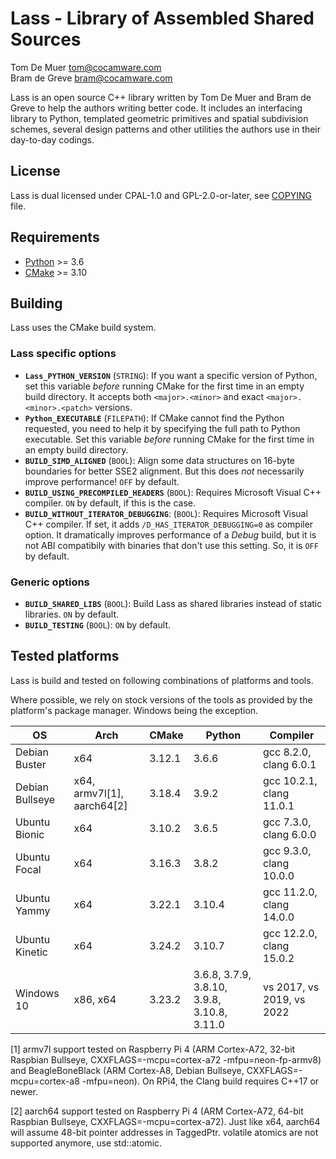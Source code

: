 Lass - Library of Assembled Shared Sources
==========================================

Tom De Muer <tom@cocamware.com>  
Bram de Greve <bram@cocamware.com>

Lass is an open source C++ library written by Tom De Muer and Bram de Greve to
help the authors writing better code. It includes an interfacing library to 
Python, templated geometric primitives and spatial subdivision schemes, several
design patterns and other utilities the authors use in their day-to-day 
codings.


License
-------

Lass is dual licensed under CPAL-1.0 and GPL-2.0-or-later, see 
[COPYING](./COPYING) file.


Requirements
------------

-   [Python](https://www.python.org/) >= 3.6
-   [CMake](https://cmake.org/) >= 3.10


Building
--------

Lass uses the CMake build system.

### Lass specific options

-   **`Lass_PYTHON_VERSION`** (`STRING`): If you want a specific version of
    Python, set this variable *before* running CMake for the first time
    in an empty build directory. It accepts both `<major>.<minor>` and exact
    `<major>.<minor>.<patch>` versions.
-   **`Python_EXECUTABLE`** (`FILEPATH`): If CMake cannot find the Python
    requested, you need to help it by specifying the full path to Python
    executable. Set this variable *before* running CMake for the first time
    in an empty build directory.
-   **`BUILD_SIMD_ALIGNED`** (`BOOL`): Align some data structures on 16-byte
    boundaries for better SSE2 alignment. But this does *not* necessarily
    improve performance! `OFF` by default.
-   **`BUILD_USING_PRECOMPILED_HEADERS`** (`BOOL`): Requires Microsoft Visual
    C++ compiler. `ON` by default, if this is the case.
-   **`BUILD_WITHOUT_ITERATOR_DEBUGGING`**: (`BOOL`): Requires Microsoft Visual
    C++ compiler. If set, it adds `/D_HAS_ITERATOR_DEBUGGING=0` as compiler
    option. It dramatically improves performance of a *Debug* build, but it
    is not ABI compatibily with binaries that don't use this setting. So, it is
    `OFF` by default.

### Generic options

-   **`BUILD_SHARED_LIBS`** (`BOOL`): Build Lass as shared libraries instead
    of static libraries. `ON` by default.
-   **`BUILD_TESTING`** (`BOOL`): `ON` by default.


Tested platforms
----------------

Lass is build and tested on following combinations of platforms and tools.

Where possible, we rely on stock versions of the tools as provided by the
platform's package manager. Windows being the exception.

| OS               | Arch                       | CMake  | Python                                      | Compiler                  |
|------------------|----------------------------|--------|---------------------------------------------|---------------------------|
| Debian Buster    | x64                        | 3.12.1 | 3.6.6                                       | gcc 8.2.0, clang 6.0.1    |
| Debian Bullseye  | x64, armv7l[1], aarch64[2] | 3.18.4 | 3.9.2                                       | gcc 10.2.1, clang 11.0.1  |
| Ubuntu Bionic    | x64                        | 3.10.2 | 3.6.5                                       | gcc 7.3.0, clang 6.0.0    |
| Ubuntu Focal     | x64                        | 3.16.3 | 3.8.2                                       | gcc 9.3.0, clang 10.0.0   |
| Ubuntu Yammy     | x64                        | 3.22.1 | 3.10.4                                      | gcc 11.2.0, clang 14.0.0  |
| Ubuntu Kinetic   | x64                        | 3.24.2 | 3.10.7                                      | gcc 12.2.0, clang 15.0.2  |
| Windows 10       | x86, x64                   | 3.23.2 | 3.6.8, 3.7.9, 3.8.10, 3.9.8, 3.10.8, 3.11.0 | vs 2017, vs 2019, vs 2022 |

[1] armv7l support tested on Raspberry Pi 4 (ARM Cortex-A72, 32-bit Raspbian Bullseye,
CXXFLAGS=-mcpu=cortex-a72 -mfpu=neon-fp-armv8) and BeagleBoneBlack (ARM Cortex-A8,
Debian Bullseye, CXXFLAGS=-mcpu=cortex-a8 -mfpu=neon). On RPi4, the Clang build requires
C++17 or newer.

[2] aarch64 support tested on Raspberry Pi 4 (ARM Cortex-A72, 64-bit Raspbian Bullseye,
CXXFLAGS=-mcpu=cortex-a72). Just like x64, aarch64 will assume 48-bit pointer addresses
in TaggedPtr. volatile atomics are not supported anymore, use std::atomic.